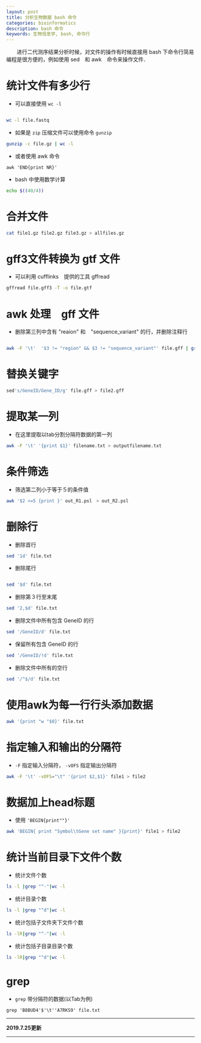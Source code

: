 ```yaml
---
layout: post
title: 分析生物数据 bash 命令
categories: bioinformatics
description: bash 命令
keywords: 生物信息学, bash, 命令行
---
```


　　进行二代测序结果分析时候，对文件的操作有时候直接用 bash 下命令行简易编程是很方便的，例如使用 sed　和 awk　命令来操作文件．

# 统计文件有多少行

* 可以直接使用 `wc -l`

```bash

wc -l file.fastq

```

* 如果是 `zip` 压缩文件可以使用命令 `gunzip`

```bash
gunzip -c file.gz | wc -l

```
* 或者使用 awk 命令

```
awk 'END{print NR}'
```

* bash 中使用数学计算

```bash
echo $((40/4))

```



# 合并文件


```bash
cat file1.gz file2.gz file3.gz > allfiles.gz

```


# gff3文件转换为 gtf 文件

* 可以利用 cufflinks　提供的工具 gffread

```bash
gffread file.gff3 -T -o file.gtf

```

# awk 处理　gff 文件

* 删除第三列中含有 "reaion" 和　"sequence_variant" 的行，并删除注释行

```bash

awk -F '\t'  '$3 != "region" && $3 != "sequence_variant"' file.gff | grep -v "#" > file_update.gff

```


# 替换关键字


```bash
sed's/GeneID/Gene_ID/g' file.gff > file2.gff

```

# 提取某一列

* 在这里提取以tab分割分隔符数据的第一列

```bash
awk -F '\t' '{print $1}' filename.txt > outputfilename.txt

```


# 条件筛选

* 筛选第二列小于等于５的条件值

```bash
awk '$2 <=5 {print }' out_R1.psl　> out_R2.psl

```


# 删除行

* 删除首行

```bash
sed '1d' file.txt

```

* 删除尾行

```bash

sed '$d' file.txt

```

* 删除第３行至末尾

```bash
sed '2,$d' file.txt

```

* 删除文件中所有包含 GeneID 的行

```bash
sed '/GeneID/d' file.txt

```

* 保留所有包含 GeneID 的行

```bash
sed '/GeneID/!d' file.txt
```

* 删除文件中所有的空行

```bash
sed '/^$/d' file.txt

```


# 使用awk为每一行行头添加数据

```bash
awk '{print "w "$0}' file.txt

```

# 指定输入和输出的分隔符

* `-F` 指定输入分隔符， `-vOFS` 指定输出分隔符

```bash
awk -F '\t' -vOFS="\t" '{print $2,$1}' file1 > file2

```

# 数据加上head标题

* 使用 `'BEGIN{print""}'`

```bash
awk 'BEGIN{ print "Symbol\tGene set name" }{print}' file1 > file2

```

# 统计当前目录下文件个数

* 统计文件个数

```bash
ls -l |grep "^-"|wc -l
```

* 统计目录个数

```bash
ls -l |grep "^d"|wc -l
```

* 统计包括子文件夹下文件个数

```bash
ls -lR|grep "^-"|wc -l
```

* 统计包括子目录目录个数

```bash
ls -lR|grep "^d"|wc -l
```

# grep

* `grep` 带分隔符的数据(以Tab为例)

```
grep 'B8BUD4'$'\t''A7RKS9' file.txt

```


***

**2019.7.25更新**

***






















